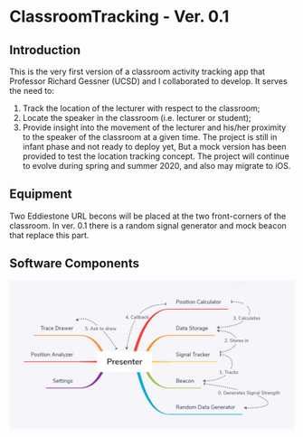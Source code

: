 # ClassroomTracking - Ver. 0.1
## Introduction

This is the very first version of a classroom activity tracking app that Professor Richard Gessner (UCSD) and I collaborated to develop. It serves the need to:
1. Track the location of the lecturer with respect to the classroom;
2. Locate the speaker in the classroom (i.e. lecturer or student);
3. Provide insight into the movement of the lecturer and his/her proximity to the speaker of the classroom at a given time.
The project is still in infant phase and not ready to deploy yet, But a mock version has been provided to test the location tracking concept. The project will continue to evolve during spring and summer 2020, and also may migrate to iOS.

## Equipment

Two Eddiestone URL becons will be placed at the two front-corners of the classroom. In ver. 0.1 there is a random signal generator and mock beacon that replace this part.

## Software Components

![Software Structure](https://github.com/FrostXue/ClassroomTracking/blob/master/Presenter.png)
